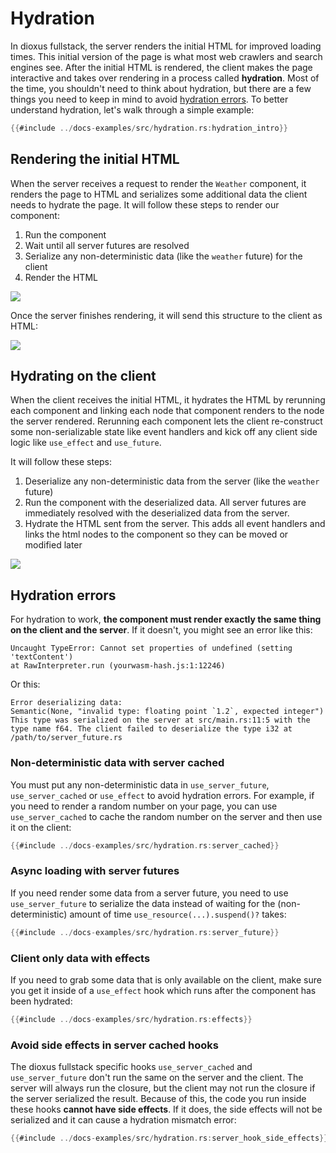 # Hydration

In dioxus fullstack, the server renders the initial HTML for improved loading times. This initial version of the page is what most web crawlers and search engines see. After the initial HTML is rendered, the client makes the page interactive and takes over rendering in a process called **hydration**. Most of the time, you shouldn't need to think about hydration, but there are a few things you need to keep in mind to avoid [hydration errors](#hydration-errors). To better understand hydration, let's walk through a simple example:

```rust
{{#include ../docs-examples/src/hydration.rs:hydration_intro}}
```

## Rendering the initial HTML

When the server receives a request to render the `Weather` component, it renders the page to HTML and serializes some additional data the client needs to hydrate the page. It will follow these steps to render our component:

1. Run the component
2. Wait until all server futures are resolved
3. Serialize any non-deterministic data (like the `weather` future) for the client
4. Render the HTML

[![](https://mermaid.ink/img/pako:eNpdkDFTwzAMhf-KT3M70HbKwELhGMqSdAIziFhNfI2lnGzDQa__HZfk4Iq1-D1_ejr5BK04ggoOg3y0PWoy-61lE_Nbpzj2Jt68WGhI30lN4x2ZmtiReu4svBZwPs4rtckLm13958ZVaa4zmzsJozBxumqK6ynb4-C_yMxTHnLKSvGa3FyCfiabx_3Tbn4sxsTElVkub0vgLNeT3FieChYQSAN6V1Y9XSALqadAFqpydahHC5bPhcOcpPnkFqqkmRagkrseqgMOsag8Oky09Vh-J_y6I_KzSPhH3TufRGfz_A3Ce3PT?type=png)](https://mermaid-js.github.io/mermaid-live-editor/edit#pako:eNpdkDFTwzAMhf-KT3M70HbKwELhGMqSdAIziFhNfI2lnGzDQa__HZfk4Iq1-D1_ejr5BK04ggoOg3y0PWoy-61lE_Nbpzj2Jt68WGhI30lN4x2ZmtiReu4svBZwPs4rtckLm13958ZVaa4zmzsJozBxumqK6ynb4-C_yMxTHnLKSvGa3FyCfiabx_3Tbn4sxsTElVkub0vgLNeT3FieChYQSAN6V1Y9XSALqadAFqpydahHC5bPhcOcpPnkFqqkmRagkrseqgMOsag8Oky09Vh-J_y6I_KzSPhH3TufRGfz_A3Ce3PT)

Once the server finishes rendering, it will send this structure to the client as HTML:

[![](https://mermaid.ink/img/pako:eNqFUcFKAzEQ_ZUwh57agy22sAUFqaCgF1sQNCLTZLYbupss2VmLlv67s92luoo4uSRv3nvzhuzBBEuQQJqHnckwslottFdVvd5ELDNVjZ81LCk6zN0HWbVARg0vQpGyLpJhF7xaXbVIU_5MJCmxyV53hJxR7ATkbc96Irxb71i81c3q_u4_3ybKIOe5dW-DDc9P9GPzXJr7bl5yeeg3p51yXTOLa_Amd2b722QmvAdKI1XZH5mb3R57W7VVjb_dJ1_KY241Gl1IQjWQJB02bbGZ9u2BIRQUC3RWPmPfkDTIkII0JHK1GLcatD8ID2sOy3dvIOFY0xBiqDcZJCnmlbzq0iLTwqEELk5oif4phOIH69o6DrEDD5_uGqQ1?type=png)](https://mermaid-js.github.io/mermaid-live-editor/edit#pako:eNqFUcFKAzEQ_ZUwh57agy22sAUFqaCgF1sQNCLTZLYbupss2VmLlv67s92luoo4uSRv3nvzhuzBBEuQQJqHnckwslottFdVvd5ELDNVjZ81LCk6zN0HWbVARg0vQpGyLpJhF7xaXbVIU_5MJCmxyV53hJxR7ATkbc96Irxb71i81c3q_u4_3ybKIOe5dW-DDc9P9GPzXJr7bl5yeeg3p51yXTOLa_Amd2b722QmvAdKI1XZH5mb3R57W7VVjb_dJ1_KY241Gl1IQjWQJB02bbGZ9u2BIRQUC3RWPmPfkDTIkII0JHK1GLcatD8ID2sOy3dvIOFY0xBiqDcZJCnmlbzq0iLTwqEELk5oif4phOIH69o6DrEDD5_uGqQ1)

## Hydrating on the client

When the client receives the initial HTML, it hydrates the HTML by rerunning each component and linking each node that component renders to the node the server rendered. Rerunning each component lets the client re-construct some non-serializable state like event handlers and kick off any client side logic like `use_effect` and `use_future`.

It will follow these steps:

1. Deserialize any non-deterministic data from the server (like the `weather` future)
2. Run the component with the deserialized data. All server futures are immediately resolved with the deserialized data from the server.
3. Hydrate the HTML sent from the server. This adds all event handlers and links the html nodes to the component so they can be moved or modified later

[![](https://mermaid.ink/img/pako:eNpdkLFuAjEMhl_F8gxDgemGLlyrDnThmNp0SC-Gi7g4JydpRRHvXsOdkFpnif__s534jG10hBXu-_jddlYy7GrDkMrnQezQQXp4N7juPXGGxjuCl5MT63Nkgx8Kajgv1GYfGTbbUblGWmphTYnE297_EDQkXyTwXHIRSvfqG7tQdlsY1jEMkXXWX3ul9m1u1vm7183kErsRSkuYzx-1zZQuxnRleDw4w0ASrHf60_MVMpg7CmSw0quzcjRo-KKcLTk2J26xylJohhLLocNqb_ukWRmcvqH2VpcT7upg-S3G8I96crolmcTLL4RBdIg?type=png)](https://mermaid-js.github.io/mermaid-live-editor/edit#pako:eNpdkLFuAjEMhl_F8gxDgemGLlyrDnThmNp0SC-Gi7g4JydpRRHvXsOdkFpnif__s534jG10hBXu-_jddlYy7GrDkMrnQezQQXp4N7juPXGGxjuCl5MT63Nkgx8Kajgv1GYfGTbbUblGWmphTYnE297_EDQkXyTwXHIRSvfqG7tQdlsY1jEMkXXWX3ul9m1u1vm7183kErsRSkuYzx-1zZQuxnRleDw4w0ASrHf60_MVMpg7CmSw0quzcjRo-KKcLTk2J26xylJohhLLocNqb_ukWRmcvqH2VpcT7upg-S3G8I96crolmcTLL4RBdIg)

## Hydration errors

For hydration to work, **the component must render exactly the same thing on the client and the server**. If it doesn't, you might see an error like this:

```
Uncaught TypeError: Cannot set properties of undefined (setting 'textContent')
at RawInterpreter.run (yourwasm-hash.js:1:12246)
```

Or this:

```
Error deserializing data:
Semantic(None, "invalid type: floating point `1.2`, expected integer")
This type was serialized on the server at src/main.rs:11:5 with the type name f64. The client failed to deserialize the type i32 at /path/to/server_future.rs
```

### Non-deterministic data with server cached

You must put any non-deterministic data in `use_server_future`, `use_server_cached` or `use_effect` to avoid hydration errors. For example, if you need to render a random number on your page, you can use `use_server_cached` to cache the random number on the server and then use it on the client:

```rust
{{#include ../docs-examples/src/hydration.rs:server_cached}}
```

### Async loading with server futures

If you need render some data from a server future, you need to use `use_server_future` to serialize the data instead of waiting for the (non-deterministic) amount of time `use_resource(...).suspend()?` takes:

```rust
{{#include ../docs-examples/src/hydration.rs:server_future}}
```

### Client only data with effects

If you need to grab some data that is only available on the client, make sure you get it inside of a `use_effect` hook which runs after the component has been hydrated:

```rust
{{#include ../docs-examples/src/hydration.rs:effects}}
```

### Avoid side effects in server cached hooks

The dioxus fullstack specific hooks `use_server_cached` and `use_server_future` don't run the same on the server and the client. The server will always run the closure, but the client may not run the closure if the server serialized the result. Because of this, the code you run inside these hooks **cannot have side effects**. If it does, the side effects will not be serialized and it can cause a hydration mismatch error:

```rust
{{#include ../docs-examples/src/hydration.rs:server_hook_side_effects}}
```
